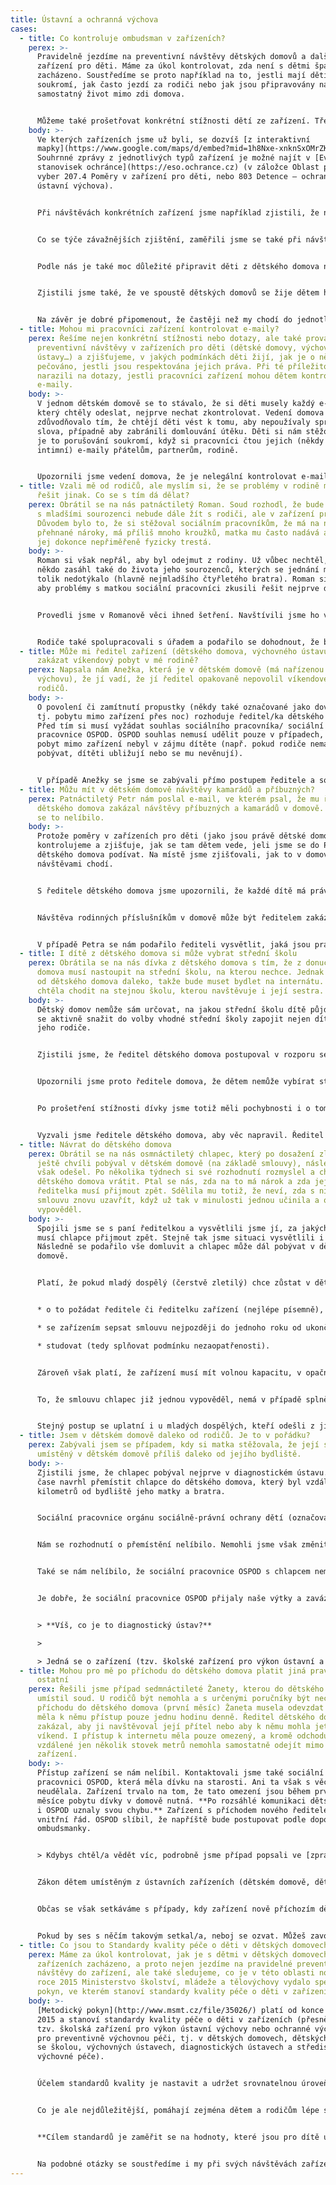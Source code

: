 ```yaml
---
title: Ústavní a ochranná výchova
cases:
  - title: Co kontroluje ombudsman v zařízeních?
    perex: >-
      Pravidelně jezdíme na preventivní návštěvy dětských domovů a dalších
      zařízení pro děti. Máme za úkol kontrolovat, zda není s dětmi špatně
      zacházeno. Soustředíme se proto například na to, jestli mají děti dostatek
      soukromí, jak často jezdí za rodiči nebo jak jsou připravovány na
      samostatný život mimo zdi domova.


      Můžeme také prošetřovat konkrétní stížnosti dětí ze zařízení. Třeba, když jim vychovatelé zakazují volné vycházky nebo nechtějí pustit na víkend
    body: >-
      Ve kterých zařízeních jsme už byli, se dozvíš [z interaktivní
      mapky](https://www.google.com/maps/d/embed?mid=1h8Nxe-xnknSxOMrZKUyud0jmjdpsLAyt&hl=cs&ll=49.860819393211585%2C15.441935000000022&z=8).
      Souhrnné zprávy z jednotlivých typů zařízení je možné najít v [Evidenci
      stanovisek ochránce](https://eso.ochrance.cz) (v záložce Oblast práva
      vyber 207.4 Poměry v zařízení pro děti, nebo 803 Detence — ochranná nebo
      ústavní výchova).


      Při návštěvách konkrétních zařízení jsme například zjistili, že nebylo zajištěno soukromí dětí, například si děti nemohly uzamknout záchod, ve sprchách nebyly závěsy a v koupelnách nebyl žádný prostor, kam by bylo možné pověsit si třeba ručník. Také jsme občas narazili na to, že děti u postele neměly ani lampičku, aby si mohly číst.


      Co se týče závažnějších zjištění, zaměřili jsme se také při návštěvách na to, jak často jezdí děti za svými rodiči nebo jak jim pracovníci domova pomáhají s kontakty se sourozenci (osobní návštěvy, telefonáty apod.). V některých domovech, které byly například na vesnici či v menším městě, bylo mnohem těžší zajistit, aby děti z domovů mohly docházet do běžných kroužků mimo zařízení s ostatními kamarády, což podporujeme.


      Podle nás je také moc důležité připravit děti z dětského domova na okamžik, kdy stejně jako ostatní děti, z domova odejdou například do jiné školy nebo do práce a budou se o sebe muset samy postarat. Je tedy běžnou praxí, že se děti učí vařit, prát, uklízet si, společně hospodařit s rozpočtem rodinné skupiny nebo například vyřídit nejdůležitější věci na úřadě.


      Zjistili jsme také, že ve spoustě dětských domovů se žije dětem hodně podobně jako v rodinách, mají třeba takový malý byt, kde jsou pokoje po dvou, společná kuchyňka a koupelna a stará se o ně teta. Ta si s nimi hraje, píše úkoly, jezdí na výlety, chodí na nákupy, navštěvuje lékaře nebo jim i zakládá fotky do alba, aby měly vzpomínky na hezké chvíle.


      Na závěr je dobré připomenout, že častěji než my chodí do jednotlivých zařízení pracovníci z obecních úřadů (orgánů sociálně-právní ochrany dětí, také označované jako OSPOD či "sociálka") a státní zástupci. Máme za to, že je velmi důležité, aby při svých návštěvách mluvili s dětmi o samotě - bez přítomnosti dalších osob. Jejich úkolem je zjistit, jestli je v domově vše v pořádku, jestli se nedá něco zlepšit, jestli už nejsou podmínky pro návrat dítěte k jeho rodině. Měli by proto dětem na sebe nechat i kontakt (vizitku nebo informaci například na nástěnce), aby jim děti mohly napsat třeba e-mail.
  - title: Mohou mi pracovníci zařízení kontrolovat e-maily?
    perex: Řešíme nejen konkrétní stížnosti nebo dotazy, ale také provádíme
      preventivní návštěvy v zařízeních pro děti (dětské domovy, výchovné
      ústavy…) a zjišťujeme, v jakých podmínkách děti žijí, jak je o ně
      pečováno, jestli jsou respektována jejich práva. Při té příležitosti jsme
      narazili na dotazy, jestli pracovníci zařízení mohou dětem kontrolovat
      e-maily.
    body: >-
      V jednom dětském domově se to stávalo, že si děti musely každý e-mail,
      který chtěly odeslat, nejprve nechat zkontrolovat. Vedení domova to
      zdůvodňovalo tím, že chtějí děti vést k tomu, aby nepoužívaly sprostá
      slova, případně aby zabránili domlouvání útěku. Děti si nám stěžovaly, že
      je to porušování soukromí, když si pracovníci čtou jejich (někdy i
      intimní) e-maily přátelům, partnerům, rodině.


      Upozornili jsme vedení domova, že je nelegální kontrolovat e-mailovou poštu, a vyzvali jsme vedení domova, aby s takovou praxí přestalo. Úmluva o právech dítěte říká, že nesmí být svévolně zasahováno do soukromého života, rodiny, domova a korespondence dítěte. Korespondencí se přitom dnes nemyslí jen klasická pošta, ale i e-maily, sms zprávy, vzkazy na Facebooku apod.
  - title: Vzali mě od rodičů, ale myslím si, že se problémy v rodině měly a mohly
      řešit jinak. Co se s tím dá dělat?
    perex: Obrátil se na nás patnáctiletý Roman. Soud rozhodl, že bude lepší, když i
      s mladšími sourozenci nebude dále žít s rodiči, ale v zařízení pro děti.
      Důvodem bylo to, že si stěžoval sociálním pracovníkům, že má na něj matka
      přehnané nároky, má příliš mnoho kroužků, matka mu často nadává a někdy
      jej dokonce nepřiměřeně fyzicky trestá.
    body: >-
      Roman si však nepřál, aby byl odejmut z rodiny. Už vůbec nechtěl, aby
      někdo zasáhl také do života jeho sourozenců, kterých se jednání matky až
      tolik nedotýkalo (hlavně nejmladšího čtyřletého bratra). Roman si přál,
      aby problémy s matkou sociální pracovníci zkusili řešit nejprve domluvou.


      Provedli jsme v Romanově věci ihned šetření. Navštívili jsme ho v zařízení, aby nám vše osobně řekl. Také jsme jednali se sociálními pracovníky a společně hledali co nejrychlejší řešení v zájmu sourozenců tak, aby bylo zohledněno jejich přání být co nejdříve zpět v rodině. 


      Rodiče také spolupracovali s úřadem a podařilo se dohodnout, že budou docházet do poradny, kde jim budou pomáhat řešit napjaté vztahy v rodině, zejména mezi matkou a dětmi tak, aby se mohly vrátit ze zařízení zpět domů. Spolupráce rodiny byla dobrá a sourozenci se domů vrátili.
  - title: Může mi ředitel zařízení (dětského domova, výchovného ústavu apod.)
      zakázat víkendový pobyt v mé rodině?
    perex: Napsala nám Anežka, která je v dětském domově (má nařízenou ústavní
      výchovu), že jí vadí, že jí ředitel opakovaně nepovolil víkendové pobyty u
      rodičů.
    body: >-
      O povolení či zamítnutí propustky (někdy také označované jako dovolenky,
      tj. pobytu mimo zařízení přes noc) rozhoduje ředitel/ka dětského domova.
      Před tím si musí vyžádat souhlas sociálního pracovníka/ sociální
      pracovnice OSPOD. OSPOD souhlas nemusí udělit pouze v případech, kdy by
      pobyt mimo zařízení nebyl v zájmu dítěte (např. pokud rodiče nemají kde
      pobývat, dítěti ubližují nebo se mu nevěnují).


      V případě Anežky se jsme se zabývali přímo postupem ředitele a sociálního pracovníka OSPOD. Zjistili jsme, že nepostupovali správně. Nebyl žádný důvod nepovolit Anežce víkendy doma. Po našem zásahu tak mohla Anežka začít jezdit na víkendy a prázdniny opět domů.
  - title: Můžu mít v dětském domově návštěvy kamarádů a příbuzných?
    perex: Patnáctiletý Petr nám poslal e-mail, ve kterém psal, že mu ředitel
      dětského domova zakázal návštěvy příbuzných a kamarádů v domově. Petrovi
      se to nelíbilo.
    body: >-
      Protože poměry v zařízeních pro děti (jako jsou právě dětské domovy)
      kontrolujeme a zjišťuje, jak se tam dětem vede, jeli jsme se do Petrova
      dětského domova podívat. Na místě jsme zjišťovali, jak to v domově s
      návštěvami chodí.


      S ředitele dětského domova jsme upozornili, že každé dítě má právo na kontakt s rodinou, a to jak formou osobních návštěv, tak telefonátů a dopisů. 


      Návštěva rodinných příslušníkům v domově může být ředitelem zakázána, přerušena nebo jinak omezena pouze jednotlivě v případě, že by se chovala nevhodně a tím ohrožovala výchovu dítěte. Zakázat nebo omezit návštěvy spolužáků, kamarádů a přátel může ředitel domova pouze v rámci tzv. opatření ve výchově dítěte za porušení povinností, avšak na dobu nejdéle třiceti dnů (v období třech měsíců).


      V případě Petra se nám podařilo řediteli vysvětlit, jaká jsou pravidla pro návštěvy rodiny a kamarádů a pro jejich zákaz (či omezení). Ředitel přislíbil, že tato pravidla bude dodržovat.
  - title: I dítě z dětského domova si může vybrat střední školu
    perex: Obrátila se na nás dívka z dětského domova s tím, že z donucení dětského
      domova musí nastoupit na střední školu, na kterou nechce. Jednak je škola
      od dětského domova daleko, takže bude muset bydlet na internátu. Také
      chtěla chodit na stejnou školu, kterou navštěvuje i její sestra.
    body: >-
      Dětský domov nemůže sám určovat, na jakou střední školu dítě půjde. Musí
      se aktivně snažit do volby vhodné střední školy zapojit nejen dítě, ale i
      jeho rodiče.


      Zjistili jsme, že ředitel dětského domova postupoval v rozporu se zákonem. O volbě střední školy aktivně nemluvil s matkou dívky, která má pořád rodičovskou odpovědnost a je s dcerou v pravidelném kontaktu.


      Upozornili jsme proto ředitele domova, že dětem nemůže vybírat střední školu, na kterou mají chodit, a nemůže je ani zastupovat v rámci přijímacího řízení. 


      Po prošetření stížnosti dívky jsme totiž měli pochybnosti i o tom, jestli a do jaké míry probral dětský domov otázku výběru školy se samotnou dívkou. Ukázalo se také – a řediteli domova jsme to vytkli jako velmi neférové chování – že dívce zatajil, že byla přijata i na střední školu, na které chtěla studovat.


      Vyzvali jsme ředitele dětského domova, aby věc napravil. Ředitel proto dívce nabídl možnost přestoupit mezi středními školami a sociální pracovnici domova, která měla volbu střední školy na starost, udělil výtku za neplnění pracovních povinností. Ředitel také rozeslal dopis všem rodičům dětí v dětském domově a nabídl jim intenzivnější spolupráci. Poučil i pracovníky zařízení, aby s rodiči i dětmi lépe komunikovali.
  - title: Návrat do dětského domova
    perex: Obrátil se na nás osmnáctiletý chlapec, který po dosažení zletilosti
      ještě chvíli pobýval v dětském domově (na základě smlouvy), následně z něj
      však odešel. Po několika týdnech si své rozhodnutí rozmyslel a chtěl se do
      dětského domova vrátit. Ptal se nás, zda na to má nárok a zda jej paní
      ředitelka musí přijmout zpět. Sdělila mu totiž, že neví, zda s ním může
      smlouvu znovu uzavřít, když už tak v minulosti jednou učinila a on ji
      vypověděl.
    body: >-
      Spojili jsme se s paní ředitelkou a vysvětlili jsme jí, za jakých podmínek
      musí chlapce přijmout zpět. Stejně tak jsme situaci vysvětlili i chlapci.
      Následně se podařilo vše domluvit a chlapec může dál pobývat v dětském
      domově.


      Platí, že pokud mladý dospělý (čerstvě zletilý) chce zůstat v dětském domově, nebo se do něj chce vrátit, musí:


      * o to požádat ředitele či ředitelku zařízení (nejlépe písemně),

      * se zařízením sepsat smlouvu nejpozději do jednoho roku od ukončení jeho ústavní či ochranné výchovy (tedy do 19 let; případně do 20 let, prodloužil-li ústavní či ochrannou výchovu soud),

      * studovat (tedy splňovat podmínku nezaopatřenosti).


      Zároveň však platí, že zařízení musí mít volnou kapacitu, v opačném případě není možné smlouvu uzavřít.


      To, že smlouvu chlapec již jednou vypověděl, nemá v případě splnění výše uvedených podmínek význam. Důležité je, že novou žádost o prodloužení pobytu v zařízení podal **do jednoho roku od skončení ústavní či ochranné výchovy a že stále studoval** (a současně měl dětský domov volnou kapacitu).


      Stejný postup se uplatní i u mladých dospělých, kteří odešli z jiných zařízení pro výkon ústavní či ochranné výchovy, např. dětského domova se školou či výchovného ústavu.
  - title: Jsem v dětském domově daleko od rodičů. Je to v pořádku?
    perex: Zabývali jsem se případem, kdy si matka stěžovala, že její syn je
      umístěný v dětském domově příliš daleko od jejího bydliště.
    body: >-
      Zjistili jsme, že chlapec pobýval nejprve v diagnostickém ústavu. Ten po
      čase navrhl přemístit chlapce do dětského domova, který byl vzdálený 100
      kilometrů od bydliště jeho matky a bratra. 


      Sociální pracovnice orgánu sociálně-právní ochrany dětí (označovaného také jako „OSPOD“) souhlasily, soud návrhu vyhověl a chlapec byl přemístěn. Kvůli přemístění začala mít rodina chlapce (zejména matka a jeho bratr) problém za ním jezdit. Cesta byla dlouhá a stála hodně peněz. Proto chlapce nenavštěvovali často.


      Nám se rozhodnutí o přemístění nelíbilo. Nemohli jsme však změnit rozhodnutí soudu, na to nemáme pravomoc. Postup jsme však vytkli sociálním pracovnicím OSPOD. Ty by totiž měly hájit nejlepší zájem dítěte. A v tomto případě bylo v zájmu dítěte podpořit jeho častý kontakt s rodinou. Sociálním pracovnicím OSPOD jsme zdůraznili, že nemají povinnost řídit se jen doporučením diagnostického ústavu, ale musí posuzovat všechny skutečnosti, které do práv dítěte zasahují.


      Také se nám nelíbilo, že sociální pracovnice OSPOD s chlapcem nemluvily předtím, než soudu podaly návrh na jeho přemístění. I když  by to udělat měly, nezeptaly se chlapce, co si o přemístění myslí, ani mu nevysvětlily, co to pro něj bude znamenat.


      Je dobře, že sociální pracovnice OSPOD přijaly naše výtky a zavázaly se, že napříště již budou postupovat v souladu s našimi doporučeními. Situace v chlapcově rodině se naštěstí po čase zlepšila a on se mohl vrátit domů.


      > **Víš, co je to diagnostický ústav?**

      >

      > Jedná se o zařízení (tzv. školské zařízení pro výkon ústavní a ochranné výchovy), kam soud umisťuje děti buď tzv. předběžným opatřením, rozhodnutím o nařízení ústavní výchovy nebo uložení ochranné výchovy. Děti by v něm měly pobývat pouze krátkou dobu, zpravidla ne delší než 8 týdnů. Během pobytu děti spolupracují s psychologem, speciálním pedagogem, terapeutem a vychovateli. Ti všichni se podílí na tzv. diagnostické zprávě, která soudu a OSPOD pomáhá určit další (dlouhodobější) zařízení, které by mělo být pro dítě nejvhodnější.
  - title: Mohou pro mě po příchodu do dětského domova platit jiná pravidla než pro
      ostatní
    perex: Řešili jsme případ sedmnáctileté Žanety, kterou do dětského domova
      umístil soud. U rodičů být nemohla a s určenými poručníky být nechtěla. Po
      příchodu do dětského domova (první měsíc) Žaneta musela odevzdat mobil a
      měla k němu přístup pouze jednu hodinu denně. Ředitel dětského domova také
      zakázal, aby ji navštěvoval její přítel nebo aby k němu mohla jet na
      víkend. I přístup k internetu měla pouze omezený, a kromě odchodu do školy
      vzdálené jen několik stovek metrů nemohla samostatně odejít mimo areál
      zařízení.
    body: >-
      Přístup zařízení se nám nelíbil. Kontaktovali jsme také sociální
      pracovnici OSPOD, která měla dívku na starosti. Ani ta však s věcí nic
      neudělala. Zařízení trvalo na tom, že tato omezení jsou během prvního
      měsíce pobytu dívky v domově nutná. **Po rozsáhlé komunikaci dětský domov
      i OSPOD uznaly svou chybu.** Zařízení s příchodem nového ředitele změnilo
      vnitřní řád. OSPOD slíbil, že napříště bude postupovat podle doporučení
      ombudsmanky.


      > Kdybys chtěl/a vědět víc, podrobně jsme případ popsali ve [zprávě](http://eso.ochrance.cz/Nalezene/Edit/5694) o šetření a [závěrečném stanovisku.](http://eso.ochrance.cz/Nalezene/Edit/6374)


      Zákon dětem umístěným z ústavních zařízeních (dětském domově, dětském domově se školou, výchovném či diagnostickém ústavu či středisku výchovné péče) garantuje práva, do kterých personál zařízení nemůže jen tak zasáhnout. **A to ani s odůvodněním, že si dítě v zařízení musí zvyknout (například během prvního měsíce).**


      Občas se však setkáváme s případy, kdy zařízení nově příchozím dětem automaticky zakazuje přijímat návštěvy blízkých, chodit na volné vycházky, telefonovat, mít u sebe vlastní mobil či používat internet. To však nelze! Omezení těchto práv je možné jen z vážných důvodů a je-li to v zájmu dítěte. O některých dokonce musí rozhodnout soud. 


      Pokud by ses s něčím takovým setkal/a, neboj se ozvat. Můžeš zavolat nebo napsat sociálním pracovníkům/pracovnicím OSPOD. Ti by tě měli v zařízení pravidelně navštěvovat. Stejně tak můžeš kontaktovat [nás](https://deti.ochrance.cz/kdo/jak/).
  - title: Co jsou to Standardy kvality péče o děti v dětských domovech?
    perex: Máme za úkol kontrolovat, jak je s dětmi v dětských domovech a jiných
      zařízeních zacházeno, a proto nejen jezdíme na pravidelné preventivní
      návštěvy do zařízení, ale také sledujeme, co je v této oblasti nového. V
      roce 2015 Ministerstvo školství, mládeže a tělovýchovy vydalo speciální
      pokyn, ve kterém stanoví standardy kvality péče o děti v zařízeních.
    body: >-
      [Metodický pokyn](http://www.msmt.cz/file/35026/) platí od konce března
      2015 a stanoví standardy kvality péče o děti v zařízeních (přesněji jde o
      tzv. školská zařízení pro výkon ústavní výchovy nebo ochranné výchovy a
      pro preventivně výchovnou péči, tj. v dětských domovech, dětských domovech
      se školou, výchovných ústavech, diagnostických ústavech a střediscích
      výchovné péče).


      Účelem standardů kvality je nastavit a udržet srovnatelnou úroveň kvality poskytované péče v jednotlivých zařízeních napříč celou Českou republikou a zvyšovat kvalitu péče o děti v zařízeních. Standardy kvality jsou určeny pracovníkům zařízení pro metodické vedení, sebereflexi a sebehodnocení práce a zařízení. Také slouží jako úvodní informace pro nové pracovníky, zabývají se dalším vzděláváním pracovníků a pomáhají zřizovatelům pro monitoring a kontrolu poskytované péče.


      Co je ale nejdůležitější, pomáhají zejména dětem a rodičům lépe se orientovat v tom, co mohou od péče očekávat. Standardy jsou členěny do pěti tematických oblastí (1. Vymezení činnosti a informovanost, 2. Průběh péče a návazné služby, 3. Personální agenda, 4. Organizační aspekty, 5. Prostředí výkonu péče), každá oblast obsahuje záměr standardu a konkrétní kritéria kvality.


      **Cílem standardů je zaměřit se na hodnoty, které jsou pro dítě umístěné v zařízení důležité a podstatné.** Ve standardech se proto například píše, jak podporovat vztahy dítěte, jak se mohou děti podílet na dění kolem nich, jak mohou spolurozhodovat s dospělými. Je totiž důležité, aby se všechny děti (a to nejen v zařízeních) mohly vyjadřovat k věcem, které se jich týkají a mohly je také ovlivňovat. Konkrétní standardy se věnují tomu, jak podporovat rodiny dětí v zařízeních, jak rozvíjet samostatnost dětí, aby byl přechod mladých dospělých do samostatného života co nejklidnější apod.


      Na podobné otázky se soustředíme i my při svých návštěvách zařízení. Standardy péče o ohrožené děti a jejich rodiny, které jsme vydali už v roce 2013, můžeš najít [tady](https://www.ochrance.cz/uploads-import/ochrana_osob/ZARIZENI/Ustavni_vychova/Standardy_pece_o_ohrozene_deti_WEB.pdf).
---
```

